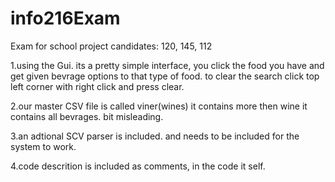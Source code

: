 # info216Exam
Exam for school project
candidates: 120, 145, 112

1.using the Gui. its a pretty simple interface, you click the food you 
have and get given bevrage options to that type of food.
to clear the search click top left corner with right click and press clear.

2.our master CSV file is  called viner(wines) it contains more then wine it contains all
bevrages. bit misleading.

3.an adtional SCV parser is included. and needs to be included for the system to work.

4.code descrition is included as comments, in the code it self.
